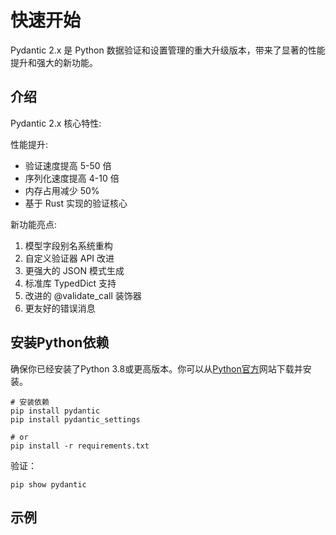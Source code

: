 # 快速开始

Pydantic 2.x 是 Python 数据验证和设置管理的重大升级版本，带来了显著的性能提升和强大的新功能。

## 介绍

Pydantic 2.x 核心特性:

性能提升:

* 验证速度提高 5-50 倍
* 序列化速度提高 4-10 倍
* 内存占用减少 50%
* 基于 Rust 实现的验证核心

新功能亮点:

1. 模型字段别名系统重构
2. 自定义验证器 API 改进
3. 更强大的 JSON 模式生成
4. 标准库 TypedDict 支持
5. 改进的 @validate_call 装饰器
6. 更友好的错误消息

## 安装Python依赖

确保你已经安装了Python 3.8或更高版本。你可以从[Python官方](https://www.python.org/downloads/)网站下载并安装。

```shell
# 安装依赖
pip install pydantic
pip install pydantic_settings

# or
pip install -r requirements.txt
```

验证：

```shell
pip show pydantic
```

## 示例


